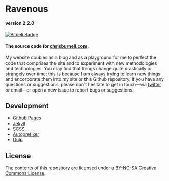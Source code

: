 # Ravenous
#### version 2.2.0

[![Bitdeli Badge](https://d2weczhvl823v0.cloudfront.net/chrisburnell/chrisburnell.github.io/trend.png)](https://bitdeli.com/free "Bitdeli Badge")

#### The source code for [chrisburnell.com](http://chrisburnell.com).

My website doubles as a blog and as a playground for me to perfect the code that comprises the site and to experiment with new methodologies and technologies. You may find that things change quite drastically or strangely over time; this is because I am always trying to learn new things and encorporate them into my site or this Github repository. If you have any questions or suggestions, please don’t hesitate to get in touch&mdash;via [twitter](https://twitter.com/iamchrisburnell) or email&mdash;or open a new issue to report bugs or suggestions.

## Development
- [Github Pages](http://pages.github.com)
- [Jekyll](http://jekyllrb.com)
- [SCSS](http://sass-lang.com)
- [Autoprefixer](https://github.com/ai/autoprefixer)
- [Gulp](http://gulpjs.com)

## License

The contents of this repository are licensed under a [BY-NC-SA Creative Commons License](http://creativecommons.org/licenses/by-nc-sa/3.0/deed.en "BY-NC-SA Creative Commons License").
